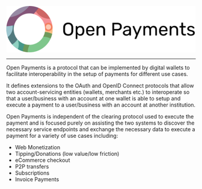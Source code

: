<p align="center">
  <img src="website/static/img/Open Payments Logo with text.svg" width="700" alt="Open Payments">
</p>

---

Open Payments is a protocol that can be implemented by digital wallets to
facilitate interoperability in the setup of payments for different use cases.

It defines extensions to the OAuth and OpenID Connect protocols that allow two
account-servicing entities (wallets, merchants etc.) to interoperate so that a
user/business with an account at one wallet is able to setup and execute a
payment to a user/business with an account at another institution.

Open Payments is independent of the clearing protocol used to execute the
payment and is focused purely on assisting the two systems to discover the
necessary service endpoints and exchange the necessary data to execute a payment
for a variety of use cases including:

- Web Monetization
- Tipping/Donations (low value/low friction)
- eCommerce checkout
- P2P transfers
- Subscriptions
- Invoice Payments
